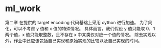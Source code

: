 # ml_work
第二章
在提供的 target encoding 代码基础上采用 cython 进行加速。
为了简化，可以不考虑 y 值和 x 值的特殊情况。
具体而言，我们假设 y 值只能取 0，1 两个值，x 值只能取整数，且不存在 x 中某类仅对应一个值的情况。
除去实现以外，作业中还应该包括自己实现和原始实现的比较以及自己实现的时间。
